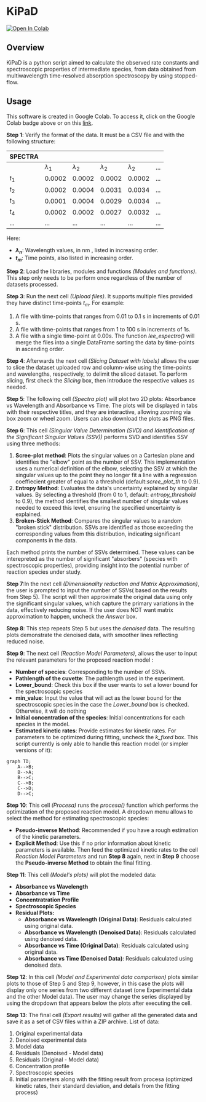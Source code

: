 # KiPaD
[![Open In Colab](https://colab.research.google.com/assets/colab-badge.svg)](https://colab.research.google.com/github/unizar-flav/KiPaD/blob/master/KiPaD_8.ipynb)

## Overview
KiPaD is a python script aimed to calculate the observed rate constants and spectroscopic properties of intermediate species, from data obtained from multiwavelength time-resolved absorption spectroscopy by using stopped-flow.

## Usage
This software is created in Google Colab. To access it, click on the Google Colab badge above or on this [link](https://colab.research.google.com/github/unizar-flav/KiPaD/blob/master/KiPaD_8.ipynb).

**Step 1**: Verify the format of the data. It must be a CSV file and with the following structure:


| SPECTRA   |  |  |  |  |  |
| -------   | ------- | ------- | ------- | ------- | ---- |
|    |  $\lambda_1$  |  $\lambda_2$ | $\lambda_2$ |$\lambda_2$ | ... |
| $t_1$ | 0.0002    | 0.0002     |  0.0002    |  0.0002    | ... |
| $t_2$ | 0.0002    | 0.0004     | 0.0031     | 0.0034     | ...   |
| $t_3$ | 0.0001    | 0.0004     | 0.0029     | 0.0034     | ...   |
| $t_4$ | 0.0002    | 0.0002     | 0.0027     | 0.0032     | ...   |
| ...    | ...   | ...    | ...   | ...   | ...   |

Here:
* **$\lambda_n$**: Wavelength values, in nm , listed in increasing order.
* **$t_m$**: Time points, also listed in increasing order.

**Step 2**: Load the libraries, modules and functions *(Modules and functions)*. This step only needs to be perform once regardless of the number of datasets processed.

**Step 3**: Run the next cell *(Upload files)*. It supports multiple files provided they have distinct time-points $t_m$. For example:
1. A file with time-points that ranges from 0.01 to 0.1 s in increments of 0.01 s.
2. A file with time-points that ranges from 1 to 100 s in increments of 1s.
3. A file with a single time-point at 0.00s.
The function *lee_espectro()* will merge the files into a single DataFrame sorting the data by time-points in ascending order.

**Step 4**: Afterwards the next cell *(Slicing Dataset with labels)* allows the user to slice the dataset uploaded row and column-wise using the time-points and wavelengths, respectively, to delimit the sliced dataset. To perform slicing, first check the *Slicing* box, then introduce the respective values as needed.

**Step 5**: The following cell *(Spectra plot)* will plot two 2D plots: Absorbance vs Wavelength and Absorbance vs Time. The plots will be displayed in tabs with their respective titles, and they are interactive, allowing zooming via box zoom or wheel zoom. Users can also download the plots as PNG files.


**Step 6**: This cell *(Singular Value Determination (SVD) and Identification of the Significant Singular Values (SSV))* performs SVD and identifies SSV using three methods:
1. **Scree-plot method**: Plots the singular values on a Cartesian plane and identifies the "elbow" point as the number of SSV. This implementation uses a numerical definition of the elbow, selecting the SSV at which the singular values up to the point they no longer fit a line with a regression coeffiecient greater of equal to a threshold (default:*scree_plot_th* to 0.9).
2. **Entropy Method**: Evaluates the data's uncertainty explained by singular values. By selecting a threshold (from 0 to 1, default: *entropy_threshold* to 0.9), the method identifies the smallest number of singular values needed to exceed this level, ensuring the specified uncertainty is explained.
3. **Broken-Stick Method**: Compares the singular values to a random "broken stick" distribution. SSVs are identified as those exceeding the corresponding values from this distribution, indicating significant components in the data.

Each method prints the number of SSVs determined. These values can be interepreted as the number of significant "absorbers" (species with spectroscopic properties), providing insight into the potential number of reaction species under study.


**Step 7**:In the next cell *(Dimensionality reduction and Matrix Approximation)*, the user is prompted to input the number of SSVs( based on the results from Step 5). The script will then approximate the original data using only the significant singular values, which capture the primary variations in the data, effectively reducing noise. If the user does NOT want matrix approximation to happen, uncheck the *Answer* box.

**Step 8**: This step repeats Step 5 but uses the *denoised* data. The resulting plots demonstrate the denoised data, with smoother lines reflecting reduced noise.

**Step 9**: The next cell *(Reaction Model Parameters)*, allows the user to input the relevant parameters for the proposed reaction model :
- **Number of species**: Corresponding to the number of SSVs.
- **Pathlength of the cuvette**: The pathlength used in the experiment.
- **Lower_bound**: Check this box if the user wants to set a lower bound for the spectroscopic species
- **min_value**: Input the value that will act as the lower bound for the spectroscopic species in the case the *Lower_bound* box is checked. Otherwise, it will do nothing
- **Initial concentration of the species**: Initial concentrations for each species in the model.
- **Estimated kinetic rates**: Provide estimates for kinetic rates. For parameters to be optimized during fitting, uncheck the *k_fixed* box.
This script currently is only able to handle this reaction model (or simpler versions of it):
```mermaid
graph TD;
    A-->B;
    B-->A;
    B-->C;
    C-->B;
    C-->D;
    D-->C;
```

**Step 10**: This cell *(Procesa)* runs the *procesa()* function which performs the optimization of the proposed reaction model. A dropdown menu allows to select the method for estimating spectroscopic species:
* **Pseudo-inverse Method**: Recommended if you have a rough estimation of the kinetic parameters.
* **Explicit Method**: Use this if no prior information about kinetic parameters is available. Then feed the optimized kinetic rates to the cell *Reaction Model Parameters* and run **Step 8** again, next in **Step 9** choose the **Pseudo-inverse Method** to obtain the final fitting.  

**Step 11**: This cell *(Model's plots)* will plot the modeled data:
- **Absorbance vs Wavelength**
- **Absorbance vs Time**
- **Concentratration Profile**
- **Spectroscopic Species**
- **Residual Plots:**
    - **Absorbance vs Wavelength (Original Data)**: Residuals calculated using original data.
    - **Absorbance vs Wavelength (Denoised Data)**: Residuals calculated using denoised data.
    - **Absorbance vs Time (Original Data)**: Residuals calculated using original data.
    - **Absorbance vs Time (Denoised Data)**: Residuals calculated using denoised data.

**Step 12**: In this cell *(Model and Experimental data comparison)* plots similar plots to those of Step 5 and Step 9, however, in this case the plots will display only one series from two different dataset (one Experimental data and the other Model data). The user may change the series displayed by using the dropdown that appears below the plots after executing the cell.


**Step 13**: The final cell *(Export results)* will gather all the generated data and save it as a set of CSV files within a ZIP archive. List of data:
1. Original experimental data
2. Denoised experimental data
3. Model data
4. Residuals (Denoised - Model data)
5. Residuals (Original - Model data)
6. Concentration profile
7. Spectroscopic species
8. Initial parameters along with the fitting result from procesa (optimized kinetic rates, their standard deviation, and details from the fitting process)
